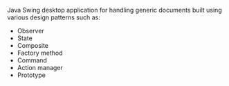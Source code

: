 Java Swing desktop application for handling generic documents built using various design patterns such as:

- Observer
- State
- Composite
- Factory method
- Command
- Action manager
- Prototype
